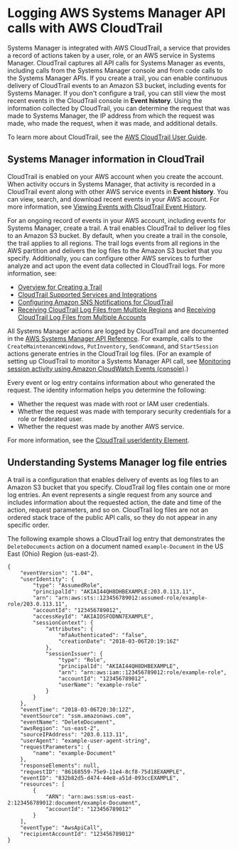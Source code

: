 # Logging AWS Systems Manager API calls with AWS CloudTrail<a name="monitoring-cloudtrail-logs"></a>

Systems Manager is integrated with AWS CloudTrail, a service that provides a record of actions taken by a user, role, or an AWS service in Systems Manager\. CloudTrail captures all API calls for Systems Manager as events, including calls from the Systems Manager console and from code calls to the Systems Manager APIs\. If you create a trail, you can enable continuous delivery of CloudTrail events to an Amazon S3 bucket, including events for Systems Manager\. If you don't configure a trail, you can still view the most recent events in the CloudTrail console in **Event history**\. Using the information collected by CloudTrail, you can determine the request that was made to Systems Manager, the IP address from which the request was made, who made the request, when it was made, and additional details\. 

To learn more about CloudTrail, see the [AWS CloudTrail User Guide](https://docs.aws.amazon.com/awscloudtrail/latest/userguide/)\.

## Systems Manager information in CloudTrail<a name="monitoring-cloudtrail-logs-log-entries-about"></a>

CloudTrail is enabled on your AWS account when you create the account\. When activity occurs in Systems Manager, that activity is recorded in a CloudTrail event along with other AWS service events in **Event history**\. You can view, search, and download recent events in your AWS account\. For more information, see [Viewing Events with CloudTrail Event History](https://docs.aws.amazon.com/awscloudtrail/latest/userguide/view-cloudtrail-events.html)\. 

For an ongoing record of events in your AWS account, including events for Systems Manager, create a trail\. A trail enables CloudTrail to deliver log files to an Amazon S3 bucket\. By default, when you create a trail in the console, the trail applies to all regions\. The trail logs events from all regions in the AWS partition and delivers the log files to the Amazon S3 bucket that you specify\. Additionally, you can configure other AWS services to further analyze and act upon the event data collected in CloudTrail logs\. For more information, see: 
+ [Overview for Creating a Trail](https://docs.aws.amazon.com/awscloudtrail/latest/userguide/cloudtrail-create-and-update-a-trail.html)
+ [CloudTrail Supported Services and Integrations](https://docs.aws.amazon.com/awscloudtrail/latest/userguide/cloudtrail-aws-service-specific-topics.html#cloudtrail-aws-service-specific-topics-integrations)
+ [Configuring Amazon SNS Notifications for CloudTrail](https://docs.aws.amazon.com/awscloudtrail/latest/userguide/getting_notifications_top_level.html)
+ [Receiving CloudTrail Log Files from Multiple Regions](https://docs.aws.amazon.com/awscloudtrail/latest/userguide/receive-cloudtrail-log-files-from-multiple-regions.html) and [Receiving CloudTrail Log Files from Multiple Accounts](https://docs.aws.amazon.com/awscloudtrail/latest/userguide/cloudtrail-receive-logs-from-multiple-accounts.html)

All Systems Manager actions are logged by CloudTrail and are documented in the [AWS Systems Manager API Reference](https://docs.aws.amazon.com/systems-manager/latest/APIReference/)\. For example, calls to the `CreateMaintenanceWindows`, `PutInventory`, `SendCommand`, and `StartSession` actions generate entries in the CloudTrail log files\. \(For an example of setting up CloudTrail to monitor a Systems Manager API call, see [Monitoring session activity using Amazon CloudWatch Events \(console\)](session-manager-logging-auditing.md#session-manager-logging-auditing-cloudwatch-events)\.\)

Every event or log entry contains information about who generated the request\. The identity information helps you determine the following: 
+ Whether the request was made with root or IAM user credentials\.
+ Whether the request was made with temporary security credentials for a role or federated user\.
+ Whether the request was made by another AWS service\.

For more information, see the [CloudTrail userIdentity Element](https://docs.aws.amazon.com/awscloudtrail/latest/userguide/cloudtrail-event-reference-user-identity.html)\.

## Understanding Systems Manager log file entries<a name="monitoring-cloudtrail-logs-log-entries-example"></a>

A trail is a configuration that enables delivery of events as log files to an Amazon S3 bucket that you specify\. CloudTrail log files contain one or more log entries\. An event represents a single request from any source and includes information about the requested action, the date and time of the action, request parameters, and so on\. CloudTrail log files are not an ordered stack trace of the public API calls, so they do not appear in any specific order\. 

The following example shows a CloudTrail log entry that demonstrates the `DeleteDocuments` action on a document named `example-Document` in the US East \(Ohio\) Region \(us\-east\-2\)\.

```
{
    "eventVersion": "1.04",
    "userIdentity": {
        "type": "AssumedRole",
        "principalId": "AKIAI44QH8DHBEXAMPLE:203.0.113.11",
        "arn": "arn:aws:sts::123456789012:assumed-role/example-role/203.0.113.11",
        "accountId": "123456789012",
        "accessKeyId": "AKIAIOSFODNN7EXAMPLE",
        "sessionContext": {
            "attributes": {
                "mfaAuthenticated": "false",
                "creationDate": "2018-03-06T20:19:16Z"
            },
            "sessionIssuer": {
                "type": "Role",
                "principalId": "AKIAI44QH8DHBEXAMPLE",
                "arn": "arn:aws:iam::123456789012:role/example-role",
                "accountId": "123456789012",
                "userName": "example-role"
            }
        }
    },
    "eventTime": "2018-03-06T20:30:12Z",
    "eventSource": "ssm.amazonaws.com",
    "eventName": "DeleteDocument",
    "awsRegion": "us-east-2",
    "sourceIPAddress": "203.0.113.11",
    "userAgent": "example-user-agent-string",
    "requestParameters": {
        "name": "example-Document"
    },
    "responseElements": null,
    "requestID": "86168559-75e9-11e4-8cf8-75d18EXAMPLE",
    "eventID": "832b82d5-d474-44e8-a51d-093ccEXAMPLE",
    "resources": [
        {
            "ARN": "arn:aws:ssm:us-east-2:123456789012:document/example-Document",
            "accountId": "123456789012"
        }
    ],
    "eventType": "AwsApiCall",
    "recipientAccountId": "123456789012"
}
```
